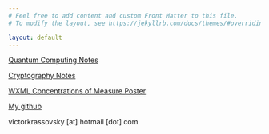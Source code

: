 ```yaml
---
# Feel free to add content and custom Front Matter to this file.
# To modify the layout, see https://jekyllrb.com/docs/themes/#overriding-theme-defaults

layout: default
---
```


[Quantum Computing Notes](quantum_computing)

[Cryptography Notes](cryptography)

[WXML Concentrations of Measure Poster](../assets/wxml_poster.pdf)

[My github](https://github.com/victorkrassovsky)

victorkrassovsky [at] hotmail [dot] com